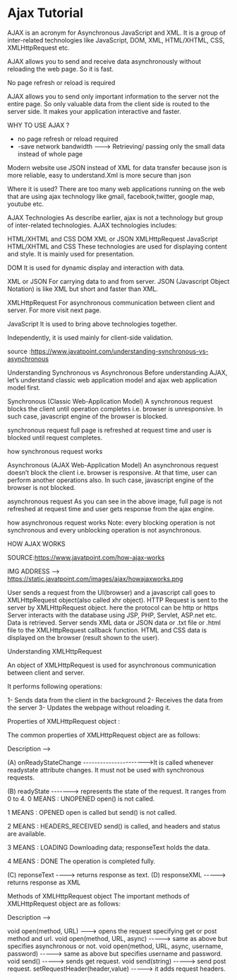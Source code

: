 # Ajax Tutorial

AJAX is an acronym for Asynchronous JavaScript and XML. It is a group of inter-related technologies like JavaScript, DOM, XML, HTML/XHTML, CSS, XMLHttpRequest etc.

AJAX allows you to send and receive data asynchronously without reloading the web page. So it is fast.

No page refresh or reload is required

AJAX allows you to send only important information to the server not the entire page. So only valuable data from the client side is routed to the server side. It makes your application interactive and faster.

<!-- ***************************************************************************** -->

WHY TO USE AJAX ?

- no page refresh or reload required
- -save network bandwidth ---> Retrieving/ passing only the small data instead of whole page

Modern website use JSON instead of XML for data transfer because json is more reliable, easy to understand.Xml is more secure than json

Where it is used?
There are too many web applications running on the web that are using ajax technology like gmail, facebook,twitter, google map, youtube etc.

<!-- ******************************************************************************* -->

AJAX Technologies
As describe earlier, ajax is not a technology but group of inter-related technologies. AJAX technologies includes:

HTML/XHTML and CSS
DOM
XML or JSON
XMLHttpRequest
JavaScript
HTML/XHTML and CSS
These technologies are used for displaying content and style. It is mainly used for presentation.

DOM
It is used for dynamic display and interaction with data.

XML or JSON
For carrying data to and from server. JSON (Javascript Object Notation) is like XML but short and faster than XML.

XMLHttpRequest
For asynchronous communication between client and server. For more visit next page.

JavaScript
It is used to bring above technologies together.

Independently, it is used mainly for client-side validation.

<!-- ************************************************************************** -->

source :<https://www.javatpoint.com/understanding-synchronous-vs-asynchronous>

Understanding Synchronous vs Asynchronous
Before understanding AJAX, let’s understand classic web application model and ajax web application model first.

Synchronous (Classic Web-Application Model)
A synchronous request blocks the client until operation completes i.e. browser is unresponsive. In such case, javascript engine of the browser is blocked.

synchronous request
full page is refreshed at request time and user is blocked until request completes.

how synchronous request works

Asynchronous (AJAX Web-Application Model)
An asynchronous request doesn’t block the client i.e. browser is responsive. At that time, user can perform another operations also. In such case, javascript engine of the browser is not blocked.

asynchronous request
As you can see in the above image, full page is not refreshed at request time and user gets response from the ajax engine.

how asynchronous request works
Note: every blocking operation is not synchronous and every unblocking operation is not asynchronous.

<!-- ************************************************************************** -->

HOW AJAX WORKS

SOURCE:<https://www.javatpoint.com/how-ajax-works>

IMG ADDRESS --> <https://static.javatpoint.com/images/ajax/howajaxworks.png>

User sends a request from the UI(browser) and a javascript call goes to XMLHttpRequest object(also called xhr object).
HTTP Request is sent to the server by XMLHttpRequest object.
here the protocol can be http or https
Server interacts with the database using JSP, PHP, Servlet, ASP.net etc.
Data is retrieved.
Server sends XML data or JSON data or .txt file or .html file to the XMLHttpRequest callback function.
HTML and CSS data is displayed on the browser (result shown to the user).

<!-- ************************************************************************* -->

Understanding XMLHttpRequest

An object of XMLHttpRequest is used for asynchronous communication between client and server.

It performs following operations:

1- Sends data from the client in the background
2- Receives the data from the server
3- Updates the webpage without reloading it.

Properties of XMLHttpRequest object :

The common properties of XMLHttpRequest object are as follows:

<!-- Property ----------------> Description -->

(A) onReadyStateChange ---------------------->It is called whenever readystate attribute changes. It must not be used with synchronous requests.

(B) readyState -------> represents the state of the request. It ranges from 0 to 4.
0 MEANS : UNOPENED open() is not called.

1 MEANS : OPENED open is called but send() is not called.

2 MEANS : HEADERS_RECEIVED send() is called, and headers and status are available.

3 MEANS : LOADING Downloading data; responseText holds the data.

4 MEANS : DONE The operation is completed fully.

(C) reponseText ----> returns response as text.
(D) responseXML -----> returns response as XML

Methods of XMLHttpRequest object
The important methods of XMLHttpRequest object are as follows:

<!-- Method ----------> Description -->

void open(method, URL) ---> opens the request specifying get or post method and url.
void open(method, URL, async) -----> same as above but specifies asynchronous or not.
void open(method, URL, async, username, password) -----> same as above but specifies username and password.
void send() -----> sends get request.
void send(string) -----> send post request.
setRequestHeader(header,value) -----> it adds request headers.

<!-- ***************************************************************************** -->
